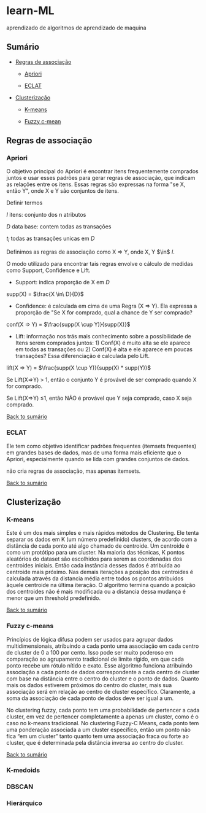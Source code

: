 # learn-ML
aprendizado de algoritmos de aprendizado de maquina
## Sumário
- [Regras de associação](#Regras-de-associação)
  
  - [Apriori](#Apriori)
    
  - [ECLAT](#ECLAT)
    
- [Clusterização](#Clusterização)
  
    - [K-means](#K-means)
 
    - [Fuzzy c-mean](#Fuzzy-c-means)
## Regras de associação
### Apriori
O objetivo principal do Apriori é encontrar itens frequentemente comprados juntos e usar esses padrões para gerar regras de associação, que indicam as relações entre os itens. Essas regras são expressas na forma "se X, então Y", onde X e Y são conjuntos de itens.

Definir termos

$I$ itens: conjunto dos n atributos

$D$ data base: contem todas as transações

$t_i$ todas as transações unicas em $D$

Definimos as regras de associação como X => Y, onde X, Y $\in\$ $I$.

O modo utilizado para encontrar tais regras envolve o cálculo de medidas como Support, Confidence e Lift.

- Support: indica proporção de X em $D$

supp(X) = $\frac{X \in\ D}{D}$

- Confidence: é calculada em cima de uma Regra (X => Y). Ela expressa a proporção de "Se X for comprado, qual a chance de Y ser comprado?

conf(X => Y) = $\frac{supp(X \cup Y)}{supp(X)}$

- Lift: informação nos trás mais conhecimento sobre a possibilidade de Itens serem comprados juntos: 1) Conf(X) é muito alta se ele aparece em todas as transações ou 2) Conf(X) é alta e ele aparece em poucas transações? Essa diferenciação é calculada pelo Lift.

lift(X => Y) = $\frac{supp(X \cup Y)}{supp(X) * supp(Y)}$

Se Lift(X=>Y) > 1, então o conjunto Y é provável de ser comprado quando X for comprado.

Se Lift(X=>Y) ≤1, então NÃO é provável que Y seja comprado, caso X seja comprado.

[Back to sumário](#Sumário)

### ECLAT
Ele tem como objetivo identificar padrões frequentes (itemsets frequentes) em grandes bases de dados, mas de uma forma mais eficiente que o Apriori, especialmente quando se lida com grandes conjuntos de dados.

não cria regras de associação, mas apenas itemsets.

[Back to sumário](#Sumário)

## Clusterização
### K-means
Este é um dos mais simples e mais rápidos métodos de Clustering. Ele tenta separar os dados em K (um número predefinido) clusters, de acordo com a distância de cada ponto até algo chamado de centroide. Um centroide é como um protótipo para um cluster. Na maioria das técnicas, K pontos aleatórios do dataset são escolhidos para serem as coordenadas dos centroides iniciais. Então cada instância desses dados é atribuída ao centroide mais próximo. Nas demais iterações a posição dos centroides é calculada através da distancia média entre todos os pontos atribuídos àquele centroide na última iteração. O algoritmo termina quando a posição dos centroides não é mais modificada ou a distancia dessa mudança é menor que um threshold predefinido.

[Back to sumário](#Sumário)
### Fuzzy c-means
Princípios de lógica difusa podem ser usados ​​para agrupar dados multidimensionais, atribuindo a cada ponto uma associação em cada centro de cluster de 0 a 100 por cento. Isso pode ser muito poderoso em comparação ao agrupamento tradicional de limite rígido, em que cada ponto recebe um rótulo nítido e exato. Esse algoritmo funciona atribuindo associação a cada ponto de dados correspondente a cada centro de cluster com base na distância entre o centro do cluster e o ponto de dados. Quanto mais os dados estiverem próximos do centro do cluster, mais sua associação será em relação ao centro de cluster específico. Claramente, a soma da associação de cada ponto de dados deve ser igual a um.


No clustering fuzzy, cada ponto tem uma probabilidade de pertencer a cada cluster, em vez de pertencer completamente a apenas um cluster, como é o caso no k-means tradicional. No clustering Fuzzy-C Means, cada ponto tem uma ponderação associada a um cluster específico, então um ponto não fica “em um cluster” tanto quanto tem uma associação fraca ou forte ao cluster, que é determinada pela distância inversa ao centro do cluster.

[Back to sumário](#Sumário)
### K-medoids
### DBSCAN
### Hierárquico
